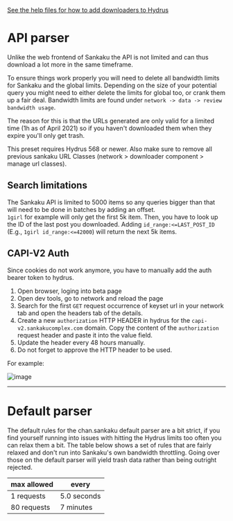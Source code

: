 [See the help files for how to add downloaders to Hydrus](https://hydrusnetwork.github.io/hydrus/help/adding_new_downloaders.html)

# API parser
Unlike the web frontend of Sankaku the API is not limited and can thus download a lot more in the same timeframe.

To ensure things work properly you will need to delete all bandwidth limits for Sankaku and the global limits. Depending on the size of your potential query you might need to either delete the limits for global too, or crank them up a fair deal. Bandwidth limits are found under `network -> data -> review bandwidth usage`.

The reason for this is that the URLs generated are only valid for a limited time (1h as of April 2021) so if you haven't downloaded them when they expire you'll only get trash.

This preset requires Hydrus 568 or newer. Also make sure to remove all previous sankaku URL Classes (network > downloader component > manage url classes).

## Search limitations
The Sankaku API is limited to 5000 items so any queries bigger than that will need to be done in batches by adding an offset.  
`1girl` for example will only get the first 5k item. Then, you have to look up the ID of the last post you downloaded. Adding `id_range:<=LAST_POST_ID` (E.g., `1girl id_range:<=42000`) will return the next 5k items.

## CAPI-V2 Auth
Since cookies do not work anymore, you have to manually add the auth bearer token to hydrus.
1. Open browser, loging into beta page
2. Open dev tools, go to network and reload the page
3. Search for the first `GET` request occurrence of keyset url in your network tab and open the headers tab of the details.
4. Create a new `authorization` HTTP HEADER in hydrus for the `capi-v2.sankakucomplex.com` domain. Copy the content of the `authorization` request header and paste it into the value field.
5. Update the header every 48 hours manually.
6. Do not forget to approve the HTTP header to be used.

For example:

![image](https://user-images.githubusercontent.com/1300395/160287848-9a5558e0-9a09-4289-891d-9088272b7ce8.png)

---

# Default parser
The default rules for the chan.sankaku default parser are a bit strict, if you find yourself running into issues with hitting the Hydrus limits too often you can relax them a bit. The table below shows a set of rules that are fairly relaxed and don't run into Sankaku's own bandwidth throttling. Going over those on the default parser will yield trash data rather than being outright rejected.

max allowed|every
-----|-----
1 requests|5.0 seconds
80 requests|7 minutes
